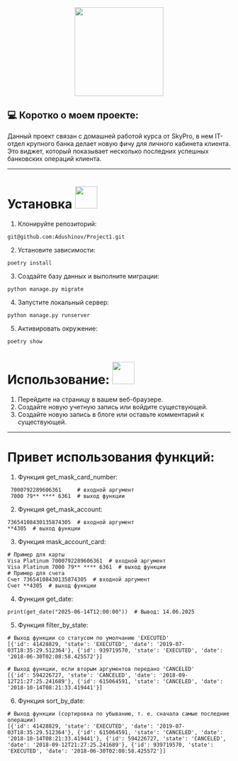 <div id="header" align="center">
  <img src=https://media0.giphy.com/media/v1.Y2lkPTc5MGI3NjExcHNoMDlwa25vdmZlOGwxZDV6OHpkZHE5a3JnczU0ejMzaGR5enoxeiZlcD12MV9pbnRlcm5hbF9naWZfYnlfaWQmY3Q9Zw/78XCFBGOlS6keY1Bil/giphy.gif width="200"/>
</div>

## :computer: Коротко о моем проекте:
Данный проект связан с домашней работой курса от SkyPro, в нем IT-отдел крупного банка делает новую фичу для личного кабинета клиента. Это виджет, который показывает несколько последних успешных банковских операций клиента. 

---

### 
<h1>
Установка
  <img src="https://media0.giphy.com/media/v1.Y2lkPTc5MGI3NjExdXQ3azJyMDB4aTI3emc1eHJndzYwbmoxeDVqdXE4YXM4bmVsYWxvOCZlcD12MV9pbnRlcm5hbF9naWZfYnlfaWQmY3Q9cw/HhuPdJhvE05fclU5s5/giphy.gif" width="50px"/>
</h1>

1. Клонируйте репозиторий:
```
git@github.com:Adushinov/Project1.git
```

2. Установите зависимости:
```
poetry install
```

3. Создайте базу данных и выполните миграции:
```
python manage.py migrate
```

4. Запустите локальный сервер:
```
python manage.py runserver
```

5. Активировать окружение:
```
poetry show
```

## 
<h1>
Использование:
  <img src="https://media3.giphy.com/media/v1.Y2lkPTc5MGI3NjExZzhsY3lvamhmaTIxa2hsN2MzeGRuNDR5ZmR1cjU0dWV5d3ZwM2loNSZlcD12MV9pbnRlcm5hbF9naWZfYnlfaWQmY3Q9Zw/HzPtbOKyBoBFsK4hyc/giphy.gif"
width="50px"/>
</h1>
    
1. Перейдите на страницу в вашем веб-браузере.
2. Создайте новую учетную запись или войдите существующей.
3. Создайте новую запись в блоге или оставьте комментарий к существующей.

---

###
<h1>
Привет использования функций:
</h1>

1. Функция get_mask_card_number:
```
 7000792289606361     # входной аргумент
 7000 79** **** 6361  # выход функции
 ```
                               
2. Функция get_mask_account:
```
73654108430135874305  # входной аргумент
**4305  # выход функции
```
3. Функция mask_account_card:
```
# Пример для карты
Visa Platinum 7000792289606361  # входной аргумент
Visa Platinum 7000 79** **** 6361  # выход функции
# Пример для счета
Счет 73654108430135874305  # входной аргумент
Счет **4305  # выход функции
```
4. Функция get_date:
```
print(get_date("2025-06-14T12:00:00"))  # Вывод: 14.06.2025
```
5. Функция filter_by_state:
```
# Выход функции со статусом по умолчанию 'EXECUTED'
[{'id': 41428829, 'state': 'EXECUTED', 'date': '2019-07-03T18:35:29.512364'}, {'id': 939719570, 'state': 'EXECUTED', 'date': '2018-06-30T02:08:58.425572'}]

# Выход функции, если вторым аргументов передано 'CANCELED'
[{'id': 594226727, 'state': 'CANCELED', 'date': '2018-09-12T21:27:25.241689'}, {'id': 615064591, 'state': 'CANCELED', 'date': '2018-10-14T08:21:33.419441'}]
```
6. Функция sort_by_date:
```
# Выход функции (сортировка по убыванию, т. е. сначала самые последние операции)
[{'id': 41428829, 'state': 'EXECUTED', 'date': '2019-07-03T18:35:29.512364'}, {'id': 615064591, 'state': 'CANCELED', 'date': '2018-10-14T08:21:33.419441'}, {'id': 594226727, 'state': 'CANCELED', 'date': '2018-09-12T21:27:25.241689'}, {'id': 939719570, 'state': 'EXECUTED', 'date': '2018-06-30T02:08:58.425572'}]
```
